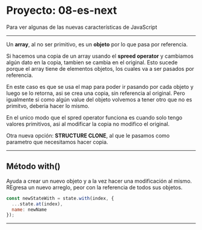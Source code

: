 # Proyecto: 08-es-next

Para ver algunas de las nuevas características de JavaScript

---

Un **array**, al no ser primitivo, es un **objeto** por lo que pasa por referencia.

Si hacemos una copia de un array usando el **spreed operator** y cambiamos algún dato en la copia, tambien se cambia en el original. Esto sucede porque el array tiene de elementos objetos, los cuales va a ser pasados por referencia.

En este caso es que se usa el map para poder ir pasando por cada objeto y luego se lo retorna, asi se crea una copia, sin referencia al original. Pero igualmente si como algún value del objeto volvemos a tener otro que no es primitvo, deberia hacer lo mismo.

En el unico modo que el spred operator funciona es cuando solo tengo valores primitivos, asi al modificar la copia no modifico el original.

Otra nueva opción: **STRUCTURE CLONE**, al que le pasamos como parametro que necesitamos hacer copia.


---

## Método with()

Ayuda a crear un nuevo objeto y a la vez hacer una modificación al mismo. REgresa un nuevo arreglo, peor con la referencia de todos sus objetos.

```JavaScript
const newStateWith = state.with(index, {
  ...state.at(index),
  name: newName
});
```

---